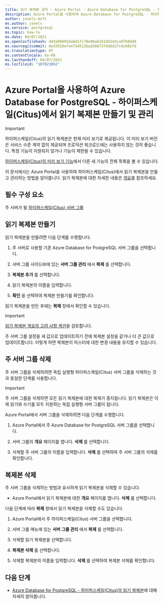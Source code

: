 ```yaml
---
title: 읽기 복제본 관리 - Azure Portal - Azure Database for PostgreSQL - 하이퍼스케일(Citus)
description: Azure Portal을 사용하여 Azure Database for PostgreSQL - 하이퍼스케일(Citus)에서 읽기 복제본을 관리하는 방법을 알아봅니다.
author: jonels-msft
ms.author: jonels
ms.service: postgresql
ms.topic: how-to
ms.date: 04/07/2021
ms.openlocfilehash: 4d3a88692da6d1fc78e96a6261d42d3ca97b0dd0
ms.sourcegitcommit: 6ed3928efe4734513bad388737dd6d27c4c602fd
ms.translationtype: HT
ms.contentlocale: ko-KR
ms.lasthandoff: 04/07/2021
ms.locfileid: "107023892"
---
```

# <a name="create-and-manage-read-replicas-in-azure-database-for-postgresql---hyperscale-citus-from-the-azure-portal"></a>Azure Portal을 사용하여 Azure Database for PostgreSQL - 하이퍼스케일(Citus)에서 읽기 복제본 만들기 및 관리

> [!IMPORTANT]
> 하이퍼스케일(Citus)의 읽기 복제본은 현재 미리 보기로 제공됩니다. 이 미리 보기 버전은 서비스 수준 계약 없이 제공되며 프로덕션 워크로드에는 사용하지 않는 것이 좋습니다. 특정 기능이 지원되지 않거나 기능이 제한될 수 있습니다.
>
> [하이퍼스케일(Citus)의 미리 보기 기능](hyperscale-preview-features.md)에서 다른 새 기능의 전체 목록을 볼 수 있습니다.

이 문서에서는 Azure Portal을 사용하여 하이퍼스케일(Citus)에서 읽기 복제본을 만들고 관리하는 방법을 알아봅니다. 읽기 복제본에 대한 자세한 내용은 [개요](concepts-hyperscale-read-replicas.md)를 참조하세요.


## <a name="prerequisites"></a>필수 구성 요소

주 서버가 될 [하이퍼스케일(Citus) 서버 그룹](quickstart-create-hyperscale-portal.md)

## <a name="create-a-read-replica"></a>읽기 복제본 만들기

읽기 복제본을 만들려면 다음 단계를 수행합니다.

1. 주 서버로 사용할 기존 Azure Database for PostgreSQL 서버 그룹을 선택합니다. 

2. 서버 그룹 사이드바에 있는 **서버 그룹 관리** 에서 **복제** 를 선택합니다.

3. **복제본 추가** 를 선택합니다.

4. 읽기 복제본의 이름을 입력합니다. 

5. **확인** 을 선택하여 복제본 만들기를 확인합니다.

읽기 복제본을 만든 후에는 **복제** 창에서 확인할 수 있습니다.

> [!IMPORTANT]
>
> [읽기 복제본 개요의 고려 사항 섹션](concepts-hyperscale-read-replicas.md#considerations)을 검토합니다.
>
> 주 서버 그룹 설정을 새 값으로 업데이트하기 전에 복제본 설정을 같거나 더 큰 값으로 업데이트합니다. 이렇게 하면 복제본이 마스터에 대한 변경 내용을 유지할 수 있습니다.

## <a name="delete-a-primary-server-group"></a>주 서버 그룹 삭제

주 서버 그룹을 삭제하려면 독립 실행형 하이퍼스케일(Citus) 서버 그룹을 삭제하는 것과 동일한 단계를 사용합니다. 

> [!IMPORTANT]
>
> 주 서버 그룹을 삭제하면 모든 읽기 복제본에 대한 복제가 중지됩니다. 읽기 복제본은 이제 읽기와 쓰기를 모두 지원하는 독립 실행형 서버 그룹이 됩니다.

Azure Portal에서 서버 그룹을 삭제하려면 다음 단계를 수행합니다.

1. Azure Portal에서 주 Azure Database for PostgreSQL 서버 그룹을 선택합니다.

2. 서버 그룹의 **개요** 페이지를 엽니다. **삭제** 를 선택합니다.
 
3. 삭제할 주 서버 그룹의 이름을 입력합니다. **삭제** 를 선택하여 주 서버 그룹의 삭제를 확인합니다.
 

## <a name="delete-a-replica"></a>복제본 삭제

주 서버 그룹을 삭제하는 방법과 유사하게 읽기 복제본을 삭제할 수 있습니다.

- Azure Portal에서 읽기 복제본에 대한 **개요** 페이지를 엽니다. **삭제** 를 선택합니다.
 
다음 단계에 따라 **복제** 창에서 읽기 복제본을 삭제할 수도 있습니다.

1. Azure Portal에서 주 하이퍼스케일(Citus) 서버 그룹을 선택합니다.

2. 서버 그룹 메뉴에 있는 **서버 그룹 관리** 에서 **복제** 를 선택합니다.

3. 삭제할 읽기 복제본을 선택합니다.
 
4. **복제본 삭제** 를 선택합니다.
 
5. 삭제할 복제본의 이름을 입력합니다. **삭제** 를 선택하여 복제본 삭제를 확인합니다.

## <a name="next-steps"></a>다음 단계

* [Azure Database for PostgreSQL - 하이퍼스케일(Citus)의 읽기 복제본](concepts-hyperscale-read-replicas.md)에 대해 자세히 알아봅니다.
